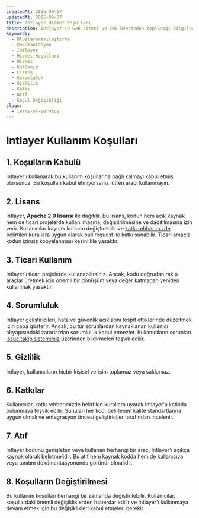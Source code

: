 ```yaml
---
createdAt: 2025-09-07
updatedAt: 2025-09-07
title: Intlayer Hizmet Koşulları
description: Intlayer'ın web sitesi ve CMS üzerinden topladığı bilgileri nasıl işlediğini öğrenin. Farklı formatlar ve kullanım durumları için dokümantasyonu takip edin.
keywords:
  - Uluslararasılaştırma
  - Dokümantasyon
  - Intlayer
  - Hizmet Koşulları
  - Hizmet
  - Kullanım
  - Lisans
  - Sorumluluk
  - Gizlilik
  - Katkı
  - Atıf
  - Koşul Değişikliği
slugs:
  - terms-of-service
---
```


# Intlayer Kullanım Koşulları

## 1. Koşulların Kabulü

Intlayer'ı kullanarak bu kullanım koşullarına bağlı kalmayı kabul etmiş olursunuz. Bu koşulları kabul etmiyorsanız lütfen aracı kullanmayın.

## 2. Lisans

Intlayer, **Apache 2.0 lisansı** ile dağıtılır. Bu lisans, kodun hem açık kaynak hem de ticari projelerde kullanılmasına, değiştirilmesine ve dağıtılmasına izin verir. Kullanıcılar kaynak kodunu değiştirebilir ve [katkı rehberimizde](https://github.com/aymericzip/intlayer/blob/main/CONTRIBUTING.md) belirtilen kurallara uygun olarak pull request ile katkı sunabilir. Ticari amaçla kodun izinsiz kopyalanması kesinlikle yasaktır.

## 3. Ticari Kullanım

Intlayer'ı ticari projelerde kullanabilirsiniz. Ancak, kodu doğrudan rakip araçlar üretmek için önemli bir dönüşüm veya değer katmadan yeniden kullanmak yasaktır.

## 4. Sorumluluk

Intlayer geliştiricileri, hata ve güvenlik açıklarını tespit ettiklerinde düzeltmek için çaba gösterir. Ancak, bu tür sorunlardan kaynaklanan kullanıcı altyapısındaki zararlardan sorumluluk kabul etmezler. Kullanıcıların sorunları [issue takip sistemimiz](https://github.com/aymericzip/intlayer/issues) üzerinden bildirmeleri teşvik edilir.

## 5. Gizlilik

Intlayer, kullanıcıların hiçbir kişisel verisini toplamaz veya saklamaz.

## 6. Katkılar

Kullanıcılar, katkı rehberimizde belirtilen kurallara uyarak Intlayer'a katkıda bulunmaya teşvik edilir. Sunulan her kod, belirlenen kalite standartlarına uygun olmalı ve entegrasyon öncesi geliştiriciler tarafından incelenir.

## 7. Atıf

Intlayer kodunu genişleten veya kullanan herhangi bir araç, Intlayer'ı açıkça kaynak olarak belirtmelidir. Bu atıf hem kaynak kodda hem de kullanıcıya veya tanıtım dokümantasyonunda görünür olmalıdır.

## 8. Koşulların Değiştirilmesi

Bu kullanım koşulları herhangi bir zamanda değiştirilebilir. Kullanıcılar, koşullardaki önemli değişikliklerden haberdar edilir ve Intlayer'ı kullanmaya devam etmek için bu değişiklikleri kabul etmeleri gerekir.
